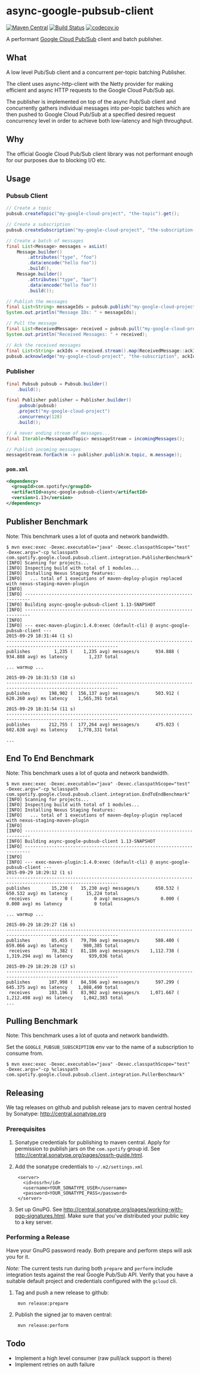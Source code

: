 async-google-pubsub-client
==========================

[![Maven Central](https://maven-badges.herokuapp.com/maven-central/com.spotify/async-google-pubsub-client/badge.svg)](https://maven-badges.herokuapp.com/maven-central/com.spotify/async-google-pubsub-client) [![Build Status](https://travis-ci.org/spotify/async-google-pubsub-client.svg?branch=master)](https://travis-ci.org/spotify/async-google-pubsub-client) [![codecov.io](http://codecov.io/github/spotify/async-google-pubsub-client/coverage.svg?branch=master)](http://codecov.io/github/spotify/async-google-pubsub-client?branch=master)

A performant [Google Cloud Pub/Sub](https://cloud.google.com/pubsub/) client and batch publisher.

What
----

A low level Pub/Sub client and a concurrent per-topic batching Publisher.

The client uses async-http-client with the Netty provider for making efficient and async HTTP requests to the Google Cloud Pub/Sub api. 

The publisher is implemented on top of the async Pub/Sub client and concurrently gathers individual messages into per-topic batches which are then pushed to Google Cloud Pub/Sub at a specified desired request concurrency level in order to achieve both low-latency and high throughput.

Why
---
The official Google Cloud Pub/Sub client library was not performant enough for our purposes due to blocking I/O etc.

Usage
-----

### Pubsub Client

```java
// Create a topic
pubsub.createTopic("my-google-cloud-project", "the-topic").get();

// Create a subscription
pubsub.createSubscription("my-google-cloud-project", "the-subscription-name", "the-topic").get();

// Create a batch of messages
final List<Message> messages = asList(
    Message.builder()
        .attributes("type", "foo")
        .data(encode("hello foo"))
        .build(),
    Message.builder()
        .attributes("type", "bar")
        .data(encode("hello foo"))
        .build());

// Publish the messages
final List<String> messageIds = pubsub.publish("my-google-cloud-project", "the-topic", messages).get();
System.out.println("Message IDs: " + messageIds);

// Pull the message
final List<ReceivedMessage> received = pubsub.pull("my-google-cloud-project", "the-subscription").get();
System.out.println("Received Messages: " + received);

// Ack the received messages
final List<String> ackIds = received.stream().map(ReceivedMessage::ackId).collect(Collectors.toList());
pubsub.acknowledge("my-google-cloud-project", "the-subscription", ackIds).get();
```

### Publisher

```java
final Pubsub pubsub = Pubsub.builder()
    .build();

final Publisher publisher = Publisher.builder()
    .pubsub(pubsub)
    .project("my-google-cloud-project")
    .concurrency(128)
    .build();

// A never ending stream of messages...
final Iterable<MessageAndTopic> messageStream = incomingMessages();

// Publish incoming messages
messageStream.forEach(m -> publisher.publish(m.topic, m.message));
```

### `pom.xml`

```xml
<dependency>
  <groupId>com.spotify</groupId>
  <artifactId>async-google-pubsub-client</artifactId>
  <version>1.13</version>
</dependency>
```


Publisher Benchmark
-------------------

Note: This benchmark uses a lot of quota and network bandwidth.

```
$ mvn exec:exec -Dexec.executable="java" -Dexec.classpathScope="test" -Dexec.args="-cp %classpath com.spotify.google.cloud.pubsub.client.integration.PublisherBenchmark"
[INFO] Scanning for projects...
[INFO] Inspecting build with total of 1 modules...
[INFO] Installing Nexus Staging features:
[INFO]   ... total of 1 executions of maven-deploy-plugin replaced with nexus-staging-maven-plugin
[INFO]
[INFO] ------------------------------------------------------------------------
[INFO] Building async-google-pubsub-client 1.13-SNAPSHOT
[INFO] ------------------------------------------------------------------------
[INFO]
[INFO] --- exec-maven-plugin:1.4.0:exec (default-cli) @ async-google-pubsub-client ---
2015-09-29 18:31:44 (1 s)
----------------------------------------------------------------------------------------------------------------
publishes         1,235 (    1,235 avg) messages/s      934.888 (     934.888 avg) ms latency        1,237 total

... warmup ...

2015-09-29 18:31:53 (10 s)
----------------------------------------------------------------------------------------------------------------
publishes       198,902 (  156,137 avg) messages/s      503.912 (     620.260 avg) ms latency    1,565,391 total

2015-09-29 18:31:54 (11 s)
----------------------------------------------------------------------------------------------------------------
publishes       212,755 (  177,264 avg) messages/s      475.023 (     602.638 avg) ms latency    1,778,331 total

...
```

End To End Benchmark
-------------------

Note: This benchmark uses a lot of quota and network bandwidth.

```
$ mvn exec:exec -Dexec.executable="java" -Dexec.classpathScope="test" -Dexec.args="-cp %classpath com.spotify.google.cloud.pubsub.client.integration.EndToEndBenchmark"
[INFO] Scanning for projects...
[INFO] Inspecting build with total of 1 modules...
[INFO] Installing Nexus Staging features:
[INFO]   ... total of 1 executions of maven-deploy-plugin replaced with nexus-staging-maven-plugin
[INFO]
[INFO] ------------------------------------------------------------------------
[INFO] Building async-google-pubsub-client 1.13-SNAPSHOT
[INFO] ------------------------------------------------------------------------
[INFO]
[INFO] --- exec-maven-plugin:1.4.0:exec (default-cli) @ async-google-pubsub-client ---
2015-09-29 18:29:12 (1 s)
----------------------------------------------------------------------------------------------------------------
publishes        15,230 (   15,230 avg) messages/s      650.532 (     650.532 avg) ms latency       15,224 total
 receives             0 (        0 avg) messages/s        0.000 (       0.000 avg) ms latency            0 total

... warmup ...

2015-09-29 18:29:27 (16 s)
----------------------------------------------------------------------------------------------------------------
publishes        85,455 (   79,706 avg) messages/s      588.480 (     659.066 avg) ms latency      980,385 total
 receives        78,382 (   81,186 avg) messages/s    1,112.738 (   1,319.294 avg) ms latency      939,036 total

2015-09-29 18:29:28 (17 s)
----------------------------------------------------------------------------------------------------------------
publishes       107,998 (   84,596 avg) messages/s      597.299 (     645.375 avg) ms latency    1,088,490 total
 receives       103,196 (   83,902 avg) messages/s    1,071.667 (   1,212.498 avg) ms latency    1,042,383 total
...
```

Pulling Benchmark
-------------------

Note: This benchmark uses a lot of quota and network bandwidth.

Set the `GOOGLE_PUBSUB_SUBSCRIPTION` env var to the name of a subscription to consume from.

```
$ mvn exec:exec -Dexec.executable="java" -Dexec.classpathScope="test" -Dexec.args="-cp %classpath com.spotify.google.cloud.pubsub.client.integration.PullerBenchmark"
```

Releasing
---------

We tag releases on github and publish release jars to maven central hosted by
Sonatype: <http://central.sonatype.org>

### Prerequisites


1. Sonatype credentials for publishing to maven central. Apply for permission
   to publish jars on the `com.spotify` group id.
   See <http://central.sonatype.org/pages/ossrh-guide.html>.

2. Add the sonatype credentials to `~/.m2/settings.xml`

        <server>
          <id>ossrh</id>
          <username>YOUR_SONATYPE_USER</username>
          <password>YOUR_SONATYPE_PASS</password>
        </server>

3. Set up GnuPG. See <http://central.sonatype.org/pages/working-with-pgp-signatures.html>.
   Make sure that you've distributed your public key to a key server.


### Performing a Release

Have your GnuPG password ready. Both prepare and perform steps will ask you for it.

*Note:* The current tests run during both `prepare` and `perform` include
        integration tests against the real Google Pub/Sub API. Verify
        that you have a suitable default project and credentials
        configured with the `gcloud` cli.

1. Tag and push a new release to github:

        mvn release:prepare

2. Publish the signed jar to maven central:

        mvn release:perform


Todo
----
* Implement a high level consumer (raw pull/ack support is there)
* Implement retries on auth failure
